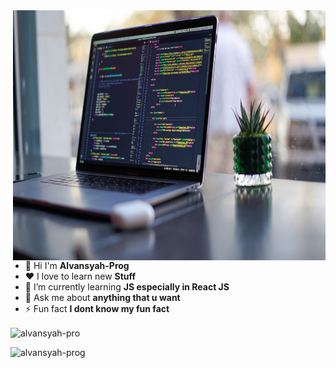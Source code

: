 <img src='leftbanner.jpg' height = '400' width='500' align="right">

  - 👋 Hi I'm **Alvansyah-Prog**   
  - ❤ I love to learn new **Stuff**
  - 🌱 I’m currently learning **JS especially in React JS**
  - 💬 Ask me about **anything that u want**
  - ⚡ Fun fact **I dont know my fun fact**

<p><img align="center" src="https://github-readme-streak-stats.herokuapp.com/?user=alvansyah-prog&theme=highcontrast" alt="alvansyah-pro" /></p>

<p align="left"> <img src="https://komarev.com/ghpvc/?username=alvansyah-prog&label=Profile%20views&color=0e75b6&style=flat" alt="alvansyah-prog" /> </p>
